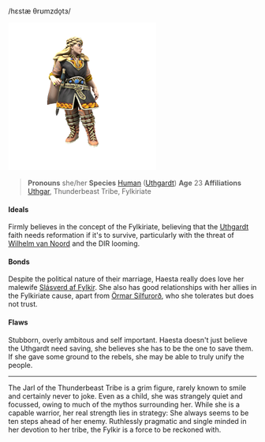 /hɛstæ θrʊmzdo̞tɜ/

![](../../_assets/people/uthgardt/haesta-thrumsdottr.png)

> **Pronouns** she/her
> **Species** [Human](../../Species/Homonids/Humans.md) ([Uthgardt](../../index.md))
> **Age** 23
> **Affiliations** [Uthgar](../../Cosmology/Daemons/Apotheotes/Uthgar.md), Thunderbeast Tribe, Fylkiriate 

#### Ideals
Firmly believes in the concept of the Fylkiriate, believing that the [Uthgardt](../../index.md) faith needs reformation if it's to survive, particularly with the threat of [Wilhelm van Noord](../DIR%20Citizens/Wilhelm%20van%20Noord.md) and the DIR looming.

#### Bonds
Despite the political nature of their marriage, Haesta really does love her malewife [Slásverd af Fylkir](Slásverd%20af%20Fylkir.md). She also has good relationships with her allies in the Fylkiriate cause, apart from [Örmar Silfurorð](Örmar%20Silfurorð.md), who she tolerates but does not trust.

#### Flaws
Stubborn, overly ambitous and self important. Haesta doesn't just believe the Uthgardt need saving, she believes she has to be the one to save them. If she gave some ground to the rebels, she may be able to truly unify the people.

---

The Jarl of the Thunderbeast Tribe is a grim figure, rarely known to smile and certainly never to joke. Even as a child, she was strangely quiet and focussed, owing to much of the mythos surrounding her. While she is a capable warrior, her real strength lies in strategy: She always seems to be ten steps ahead of her enemy. Ruthlessly pragmatic and single minded in her devotion to her tribe, the Fylkir is a force to be reckoned with.